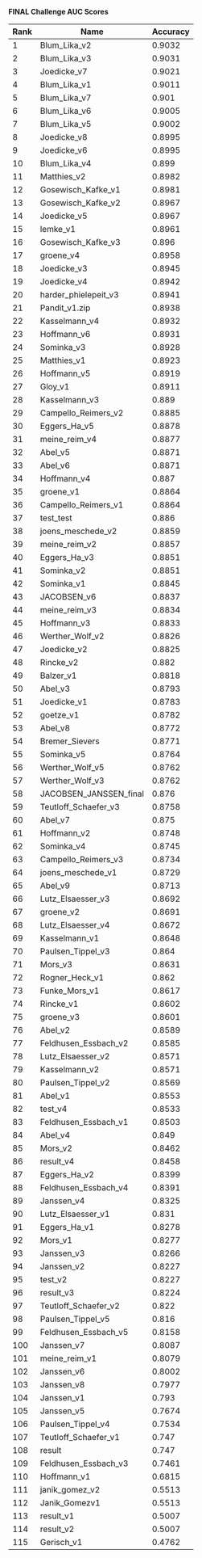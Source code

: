 **FINAL Challenge AUC Scores**


|Rank|Name|Accuracy|
|----|-----|---|
|1|Blum_Lika_v2|0.9032| 
|2|Blum_Lika_v3|0.9031| 
|3|Joedicke_v7|0.9021| 
|4|Blum_Lika_v1|0.9011| 
|5|Blum_Lika_v7|0.901| 
|6|Blum_Lika_v6|0.9005| 
|7|Blum_Lika_v5|0.9002| 
|8|Joedicke_v8|0.8995| 
|9|Joedicke_v6|0.8995| 
|10|Blum_Lika_v4|0.899| 
|11|Matthies_v2|0.8982| 
|12|Gosewisch_Kafke_v1|0.8981| 
|13|Gosewisch_Kafke_v2|0.8967| 
|14|Joedicke_v5|0.8967| 
|15|lemke_v1|0.8961| 
|16|Gosewisch_Kafke_v3|0.896| 
|17|groene_v4|0.8958| 
|18|Joedicke_v3|0.8945| 
|19|Joedicke_v4|0.8942| 
|20|harder_phielepeit_v3|0.8941| 
|21|Pandit_v1.zip|0.8938| 
|22|Kasselmann_v4|0.8932| 
|23|Hoffmann_v6|0.8931| 
|24|Sominka_v3|0.8928| 
|25|Matthies_v1|0.8923| 
|26|Hoffmann_v5|0.8919| 
|27|Gloy_v1|0.8911| 
|28|Kasselmann_v3|0.889| 
|29|Campello_Reimers_v2|0.8885| 
|30|Eggers_Ha_v5|0.8878| 
|31|meine_reim_v4|0.8877| 
|32|Abel_v5|0.8871| 
|33|Abel_v6|0.8871| 
|34|Hoffmann_v4|0.887| 
|35|groene_v1|0.8864| 
|36|Campello_Reimers_v1|0.8864| 
|37|test_test|0.886| 
|38|joens_meschede_v2|0.8859| 
|39|meine_reim_v2|0.8857| 
|40|Eggers_Ha_v3|0.8851| 
|41|Sominka_v2|0.8851| 
|42|Sominka_v1|0.8845| 
|43|JACOBSEN_v6|0.8837| 
|44|meine_reim_v3|0.8834| 
|45|Hoffmann_v3|0.8833| 
|46|Werther_Wolf_v2|0.8826| 
|47|Joedicke_v2|0.8825| 
|48|Rincke_v2|0.882| 
|49|Balzer_v1|0.8818| 
|50|Abel_v3|0.8793| 
|51|Joedicke_v1|0.8783| 
|52|goetze_v1|0.8782| 
|53|Abel_v8|0.8772| 
|54|Bremer_Sievers|0.8771| 
|55|Sominka_v5|0.8764| 
|56|Werther_Wolf_v5|0.8762| 
|57|Werther_Wolf_v3|0.8762| 
|58|JACOBSEN_JANSSEN_final|0.876| 
|59|Teutloff_Schaefer_v3|0.8758| 
|60|Abel_v7|0.875| 
|61|Hoffmann_v2|0.8748| 
|62|Sominka_v4|0.8745| 
|63|Campello_Reimers_v3|0.8734| 
|64|joens_meschede_v1|0.8729| 
|65|Abel_v9|0.8713| 
|66|Lutz_Elsaesser_v3|0.8692| 
|67|groene_v2|0.8691| 
|68|Lutz_Elsaesser_v4|0.8672| 
|69|Kasselmann_v1|0.8648| 
|70|Paulsen_Tippel_v3|0.864| 
|71|Mors_v3|0.8631| 
|72|Rogner_Heck_v1|0.862| 
|73|Funke_Mors_v1|0.8617| 
|74|Rincke_v1|0.8602| 
|75|groene_v3|0.8601| 
|76|Abel_v2|0.8589| 
|77|Feldhusen_Essbach_v2|0.8585| 
|78|Lutz_Elsaesser_v2|0.8571| 
|79|Kasselmann_v2|0.8571| 
|80|Paulsen_Tippel_v2|0.8569| 
|81|Abel_v1|0.8553| 
|82|test_v4|0.8533| 
|83|Feldhusen_Essbach_v1|0.8503| 
|84|Abel_v4|0.849| 
|85|Mors_v2|0.8462| 
|86|result_v4|0.8458| 
|87|Eggers_Ha_v2|0.8399| 
|88|Feldhusen_Essbach_v4|0.8391| 
|89|Janssen_v4|0.8325| 
|90|Lutz_Elsaesser_v1|0.831| 
|91|Eggers_Ha_v1|0.8278| 
|92|Mors_v1|0.8277| 
|93|Janssen_v3|0.8266| 
|94|Janssen_v2|0.8227| 
|95|test_v2|0.8227| 
|96|result_v3|0.8224| 
|97|Teutloff_Schaefer_v2|0.822| 
|98|Paulsen_Tippel_v5|0.816| 
|99|Feldhusen_Essbach_v5|0.8158| 
|100|Janssen_v7|0.8087| 
|101|meine_reim_v1|0.8079| 
|102|Janssen_v6|0.8002| 
|103|Janssen_v8|0.7977| 
|104|Janssen_v1|0.793| 
|105|Janssen_v5|0.7674| 
|106|Paulsen_Tippel_v4|0.7534| 
|107|Teutloff_Schaefer_v1|0.747| 
|108|result|0.747| 
|109|Feldhusen_Essbach_v3|0.7461| 
|110|Hoffmann_v1|0.6815| 
|111|janik_gomez_v2|0.5513| 
|112|Janik_Gomezv1|0.5513| 
|113|result_v1|0.5007| 
|114|result_v2|0.5007| 
|115|Gerisch_v1|0.4762| 
